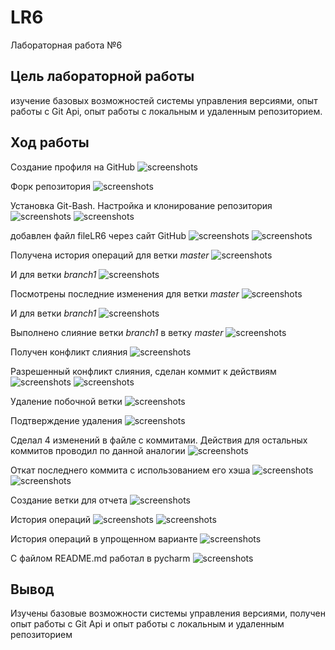 # LR6
Лабораторная работа №6

## Цель лабораторной работы
изучение базовых возможностей системы управления версиями, опыт работы с Git Api, опыт работы с локальным и удаленным репозиторием. 

## Ход работы
Создание профиля на GitHub
![screenshots](img/00.png)

Форк репозитория 
![screenshots](img/0.png)

Установка Git-Bash. Настройка и клонирование репозитория
![screenshots](img/1.png) 
![screenshots](img/2.png)

добавлен файл fileLR6 через сайт GitHub
![screenshots](img/3.1.png)
![screenshots](img/3.2.png)

Получена история операций для ветки *master* 
![screenshots](img/5.0.png)

И для ветки *branch1*
![screenshots](img/5.1.png)

Посмотрены последние изменения для ветки *master* 
![screenshots](img/6.1.png)

И для ветки *branch1*
![screenshots](img/6.2.png)

Выполнено слияние ветки *branch1* в ветку *master* 
![screenshots](img/7.png)

Получен конфликт слияния
![screenshots](img/8.png)

Разрешенный конфликт слияния, сделан коммит к действиям
![screenshots](img/9.png)
![screenshots](img/10.png)

Удаление побочной ветки
![screenshots](img/11.png)

Подтверждение удаления
![screenshots](img/12.png)

Сделал 4 изменений в файле с коммитами. Действия для остальных коммитов проводил по данной аналогии
![screenshots](img/13.png)

Откат последнего коммита c использованием его хэша
![screenshots](img/14.0.png)
![screenshots](img/14.1.png)

Создание ветки для отчета
![screenshots](img/15.png)

История операций
![screenshots](img/16.png)
![screenshots](img/17.png)

История операций в упрощенном варианте
![screenshots](img/18.png)

С файлом README.md работал в pycharm
![screenshots](img/19.png)

## Вывод
Изучены базовые возможности системы управления версиями, получен опыт работы с Git Api и опыт работы с локальным и удаленным репозиторием